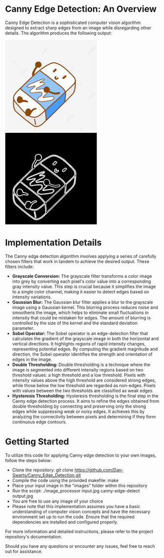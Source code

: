 # Canny Edge Detection: An Overview

Canny Edge Detection is a sophisticated computer vision algorithm designed to extract sharp edges from an image while disregarding other details. The algorithm produces the following output:

<div>
    <img src="readme_assets/input.jpg" alt="Input" width="300" height="300">
    <img src="readme_assets/output.jpg" alt="Output" width="300" height="300">
</div>

# Implementation Details

The Canny edge detection algorithm involves applying a series of carefully chosen filters that work in tandem to achieve the desired output. These filters include:

- **Grayscale Conversion:** The grayscale filter transforms a color image into grey by converting each pixel's color value into a corresponding gray intensity value. This step is crucial because it simplifies the image to a single color channel, making it easier to detect edges based on intensity variations.
- **Gaussian Blur:** The Gaussian blur filter applies a blur to the grayscale image using a Gaussian kernel. This blurring process reduces noise and smoothens the image, which helps to eliminate small fluctuations in intensity that could be mistaken for edges. The amount of blurring is controlled by the size of the kernel and the standard deviation parameter.
- **Sobel Operator:** The Sobel operator is an edge-detection filter that calculates the gradient of the grayscale image in both the horizontal and vertical directions. It highlights regions of rapid intensity changes, representing potential edges. By computing the gradient magnitude and direction, the Sobel operator identifies the strength and orientation of edges in the image.
- **Double Thresholding:** Double thresholding is a technique where the image is segmented into different intensity regions based on two threshold values: a high threshold and a low threshold. Pixels with intensity values above the high threshold are considered strong edges, while those below the low threshold are regarded as non-edges. Pixels with values between the two thresholds are classified as weak edges.
- **Hysteresis Thresholding:** Hysteresis thresholding is the final step in the Canny edge detection process. It aims to refine the edges obtained from double thresholding by connecting and preserving only the strong edges while suppressing weak or noisy edges. It achieves this by analyzing the connectivity between pixels and determining if they form continuous edge contours.

# Getting Started

To utilize this code for applying Canny edge detection to your own images, follow the steps below:

- Clone the repository: git clone https://github.com/Dan-Swarts/Canny_Edge_Detection.git
- Compile the code using the provided makefile: make
- Place your input image in the "images" folder within this repository
- Run the script: ./image_processor input.jpg canny-edge-detect output.jpg
- You are free to use any image of your choice
- Please note that this implementation assumes you have a basic understanding of computer vision concepts and have the necessary environment set up to run the code. Ensure that the required dependencies are installed and configured properly.

For more information and detailed instructions, please refer to the project repository's documentation.

Should you have any questions or encounter any issues, feel free to reach out for assistance.